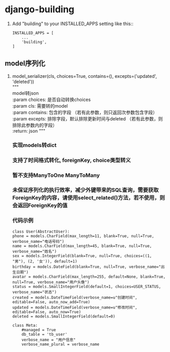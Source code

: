django-building
===============
1. Add "building" to your INSTALLED_APPS setting like this::
    ```
    INSTALLED_APPS = [
        ...
        'building',
    ]
    ```
model序列化
----------
1. model_serializer(cls, choices=True, contains=(), excepts=('updated', 'deleted')) <br>
    """ <br>
    model转json <br>
    :param choices: 是否自动转换choices <br>
    :param cls: 需要转的model <br>
    :param contains: 包含的字段 （若有此参数，则只返回次参数包含字段）<br>
    :param excepts: 排除字段，默认排除更新时间与deleted  （若有此参数，则排除此参数内的字段）<br>
    :return: json
    """ <br>

    ### 实现models转dict <br>
    ### 支持了时间格式转化, foreignKey, choice类型转义 <br>
    ### 暂不支持ManyToOne ManyToMany
    ### 未保证序列化的执行效率，减少外键带来的SQL查询，需要获取ForeignKey的内容，请使用select_related()方法，若不使用，则会返回ForeignKey的值

    ### 代码示例
    ```
    class User(AbstractUser):
    phone = models.CharField(max_length=11, blank=True, null=True, verbose_name="电话号码")
    name = models.CharField(max_length=45, blank=True, null=True, verbose_name="姓名")
    sex = models.IntegerField(blank=True, null=True, choices=((1, "男"), (2, '女')), default=1)
    birthday = models.DateField(blank=True, null=True, verbose_name="出生日期")
    avatar = models.CharField(max_length=255, default=None, blank=True, null=True, verbose_name="用户头像")
    status = models.SmallIntegerField(default=1, choices=USER_STATUS, verbose_name="状态")
    created = models.DateTimeField(verbose_name=u"创建时间", editable=False, auto_now_add=True)
    updated = models.DateTimeField(verbose_name=u"修改时间", editable=False, auto_now=True)
    deleted = models.SmallIntegerField(default=0)

    class Meta:
        #managed = True
        db_table = 'tb_user'
        verbose_name = "用户信息"
        verbose_name_plural = verbose_name
    ```

    
